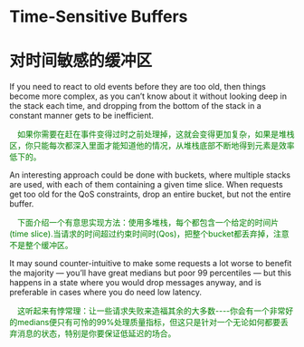 # Time-Sensitive Buffers
# 对时间敏感的缓冲区
If you need to react to old events before they are too old, then things become more complex, as you can’t know about it without looking deep in the stack each time, and dropping from the bottom of the stack in a constant manner gets to be inefficient.
<p></p> <font color="green">
&emsp;如果你需要在赶在事件变得过时之前处理掉，这就会变得更加复杂，如果是堆栈区，你只能每次都深入里面才能知道他的情况，从堆栈底部不断地得到元素是效率低下的。
</font> <p></p>
An interesting approach could be done with buckets, where multiple stacks are used, with each of them containing a given time slice. When requests get too old for the QoS constraints, drop an entire bucket, but not the entire buffer.
<p></p> <font color="green">
&emsp;下面介绍一个有意思实现方法：使用多堆栈，每个都包含一个给定的时间片(time slice).当请求的时间超过约束时间时(Qos)，把整个bucket都丢弃掉，注意不是整个缓冲区。
</font> <p></p>
It may sound counter-intuitive to make some requests a lot worse to benefit the majority — you’ll have great medians but poor 99 percentiles — but this happens in a state where you would drop messages anyway, and is preferable in cases where you do need low latency.
<p></p> <font color="green">
&emsp;这听起来有悖常理：让一些请求失败来造福其余的大多数----你会有一个非常好的medians便只有可怜的99%处理质量指标，但这只是针对一个无论如何都要丢弃消息的状态，特别是你要保证低延迟的场合。
